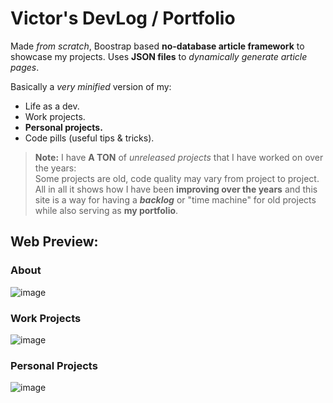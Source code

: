 # Victor's DevLog / Portfolio
Made *from scratch*, Boostrap based **no-database article framework** to showcase my projects.
Uses **JSON files** to *dynamically generate article pages*.


Basically a *very minified* version of my:
- Life as a dev.
- Work projects.
- **Personal projects.**
- Code pills (useful tips & tricks).

> **Note:** I have **A TON** of _unreleased projects_ that I have worked on over the years:
> <br>Some projects are old, code quality may vary from project to project.
> <br>All in all it shows how I have been **improving over the years** and this site is a way for having a **_backlog_** or "time machine" for old projects while also serving as **my portfolio**.


## Web Preview:
### About
![image](https://github.com/user-attachments/assets/7d47c989-8694-400d-a770-63bf7ccdf07e)

### Work Projects
![image](https://github.com/user-attachments/assets/1fa263c2-9c9a-4e04-acb1-2fe8e637fc13)

### Personal Projects
![image](https://github.com/user-attachments/assets/966630b7-8cb6-42ac-aac6-11030341f283)
